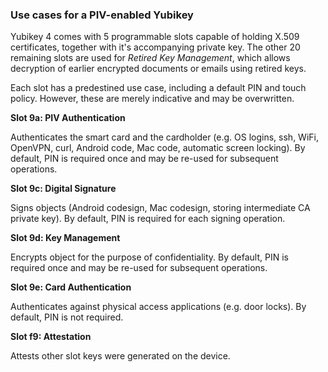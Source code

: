 ### Use cases for a PIV-enabled Yubikey

Yubikey 4 comes with 5 programmable slots capable of holding X.509 certificates, together with it's accompanying private key. The other 20 remaining slots are used for _Retired Key Management_, which allows decryption of earlier encrypted documents or emails using retired keys.

Each slot has a predestined use case, including a default PIN and touch policy. However, these are merely indicative and may be overwritten.

**Slot 9a: PIV Authentication**

Authenticates the smart card and the cardholder (e.g. OS logins, ssh, WiFi, OpenVPN, curl, Android code, Mac code, automatic screen locking). By default, PIN is required once and may be re-used for subsequent operations.

**Slot 9c: Digital Signature**

Signs objects (Android codesign, Mac codesign, storing intermediate CA private key). By default, PIN is required for each signing operation.

**Slot 9d: Key Management**

Encrypts object for the purpose of confidentiality. By default, PIN is required once and may be re-used for subsequent operations.

**Slot 9e: Card Authentication**

Authenticates against physical access applications (e.g. door locks). By default, PIN is not required.

**Slot f9: Attestation**

Attests other slot keys were generated on the device.
